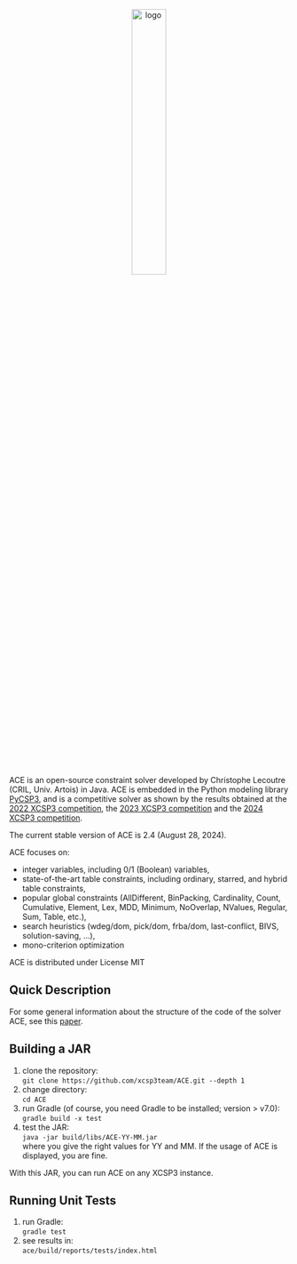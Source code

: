 
<div id="logo" align="center">
<img width="35%" src="src/main/resources/logoAce.png" alt="logo"/>
</div>

ACE is an open-source constraint solver developed by Christophe Lecoutre (CRIL, Univ. Artois) in Java.
ACE is embedded in the Python modeling library [PyCSP3](https://pycsp.org/), and is a competitive solver as shown by the results obtained at the [2022 XCSP3 competition](https://www.cril.univ-artois.fr/XCSP22/), the [2023 XCSP3 competition](https://www.cril.univ-artois.fr/XCSP23/) and the [2024 XCSP3 competition](https://www.cril.univ-artois.fr/XCSP24/).

The current stable version of ACE is 2.4 (August 28, 2024).

ACE focuses on:
- integer variables, including 0/1 (Boolean) variables,
- state-of-the-art table constraints, including ordinary, starred, and hybrid table constraints,
- popular global constraints (AllDifferent, BinPacking, Cardinality, Count, Cumulative, Element, Lex, MDD, Minimum, NoOverlap, NValues, Regular, Sum, Table, etc.),
- search heuristics (wdeg/dom, pick/dom, frba/dom, last-conflict, BIVS, solution-saving, ...),
- mono-criterion optimization

ACE is distributed under License MIT

## Quick Description

For some general information about the structure of the code of the solver ACE, see this [paper](https://arxiv.org/abs/2302.05405). 


## Building a JAR

1. clone the repository:  
   `git clone https://github.com/xcsp3team/ACE.git --depth 1`
1. change directory:  
   `cd ACE`
1. run Gradle (of course, you need Gradle to be installed; version > v7.0):  
   `gradle build -x test`  
1. test the JAR:  
   `java -jar build/libs/ACE-YY-MM.jar`   
where you give the right values for YY and MM.
If the usage of ACE is displayed, you are fine. 

With this JAR, you can run ACE on any XCSP3 instance.

## Running Unit Tests

1. run Gradle:  
   `gradle test`
1. see results in:  
   `ace/build/reports/tests/index.html`
